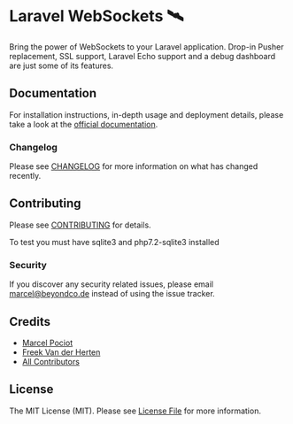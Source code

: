# Laravel WebSockets 🛰

Bring the power of WebSockets to your Laravel application. Drop-in Pusher replacement, SSL support, Laravel Echo support and a debug dashboard are just some of its features.

## Documentation

For installation instructions, in-depth usage and deployment details, please take a look at the [official documentation](https://docs.beyondco.de/laravel-websockets/).

### Changelog

Please see [CHANGELOG](CHANGELOG.md) for more information on what has changed recently.

## Contributing

Please see [CONTRIBUTING](CONTRIBUTING.md) for details.

To test you must have sqlite3 and php7.2-sqlite3 installed

### Security

If you discover any security related issues, please email marcel@beyondco.de instead of using the issue tracker.

## Credits

- [Marcel Pociot](https://github.com/mpociot)
- [Freek Van der Herten](https://github.com/freekmurze)
- [All Contributors](../../contributors)

## License

The MIT License (MIT). Please see [License File](LICENSE.md) for more information.
